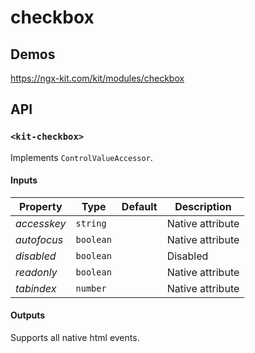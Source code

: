 # checkbox

## Demos

https://ngx-kit.com/kit/modules/checkbox

## API

### `<kit-checkbox>`

Implements `ControlValueAccessor`.

#### Inputs

| Property | Type | Default | Description |
| --- | --- | --- | --- |
| *accesskey* | `string` | | Native attribute |
| *autofocus* | `boolean` | | Native attribute |
| *disabled* | `boolean` | | Disabled |
| *readonly* | `boolean` | | Native attribute |
| *tabindex* | `number` | | Native attribute |

#### Outputs

Supports all native html events. 
